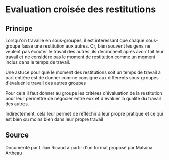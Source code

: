 # Evaluation croisée des restitutions

## Principe

Lorsqu'on travaille en sous-groupes, il est interessant que chaque sous-groupe fasse une restitution aux autres. Or, bien souvent les gens ne veulent pas écouter le travail des autres, ils décrochent après avoir fait leur travail et ne considère pas le moment de restitution comme un moment inclus dans le temps de  travail.

Une astuce pour que le moment des restitutions soit un temps de travail à part entière est de donner comme consigne aux différents sous-groupes d'évaluer le travail des autres groupes

Pour cela il faut donner au groupe les critères d'évaluation de la restitution pour leur permettre de négocier entre eux et d'évaluer la qualité du travail des autres. 

Indirectement, cela leur permet de réfléchir à leur propre pratique et ce qui est bien ou moins bien dans leur propre travail

## Source

Documenté par Lilian Ricaud à partir d'un format proposé par Malvina Artheau

